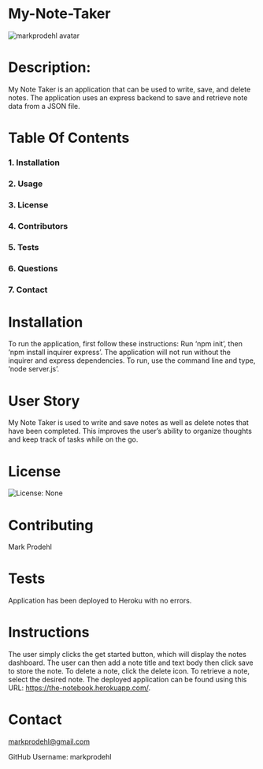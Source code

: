 # My-Note-Taker 
            
 ![markprodehl avatar](https://avatars2.githubusercontent.com/u/31394631?v=4)                                    
            
 # Description:
            
 My Note Taker is an application that can be used to write, save, and delete notes. The application uses an express backend to save and retrieve note data from a JSON file.
            
 # Table Of Contents
            
 ### 1. Installation
            
 ### 2. Usage
            
 ### 3. License
            
 ### 4. Contributors
            
 ### 5. Tests
            
 ### 6. Questions
            
 ### 7. Contact
            
 # Installation
            
 To run the application, first follow these instructions: Run ‘npm init’, then ‘npm install inquirer express’. The application will not run without the inquirer and express dependencies. To run, use the command line and type, ‘node server.js’.
            
 # User Story
            
 My Note Taker is used to write and save notes as well as delete notes that have been completed. This improves the user’s ability to organize thoughts and keep track of tasks while on the go.
            
 # License
            
 ![License: None](https://img.shields.io/badge/License-None-blue.svg)
            
 # Contributing
            
 Mark Prodehl
            
 # Tests
            
 Application has been deployed to Heroku with no errors.
            
 # Instructions
            
The user simply clicks the get started button, which will display the notes dashboard. The user can then add a note title and text body then click save to store the note. To delete a note, click the delete icon. To retrieve a note, select the desired note. The deployed application can be found using this URL: https://the-notebook.herokuapp.com/.
            
 # Contact
            
 markprodehl@gmail.com           
            
 GitHub Username: markprodehl                               
            
